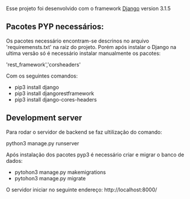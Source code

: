 Esse projeto foi desenvolvido com o framework [Django](https://docs.djangoproject.com/en/3.1/releases/3.1.5/) version 3.1.5

## Pacotes PYP necessários:

Os pacotes necessário encontram-se descrinos no arquivo 'requiremensts.txt' na raiz do projeto.
Porém após instalar o Django na ultima versão só é necessário instalar manualmente os pacotes:

'rest_framework','corsheaders'

Com os seguintes comandos:

- pip3 install django
- pip3 install djangorestframework
- pip3 install django-cores-headers

## Development server

Para rodar o servidor de backend se faz ultilização do comando:

python3 manage.py runserver

Após instalação dos pacotes pyp3 é necessário criar e migrar o banco de dados:

- pytohon3 manage.py makemigrations
- pytohon3 manage.py migrate

O servidor iniciar no seguinte endereço: http://localhost:8000/